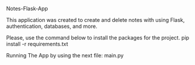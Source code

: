 Notes-Flask-App

This application was created to create and delete notes with using Flask, authentication, databases, and more.

Please, use the command below to install the packages for the project.
pip install -r requirements.txt

Running The App by using the next file:
main.py
